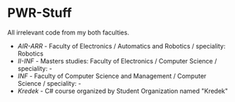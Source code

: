 # PWR-Stuff
All irrelevant code from my both faculties.


* *AIR-ARR* - Faculty of Electronics / Automatics and Robotics / speciality: Robotics
* *II-INF* - Masters studies: Faculty of Electronics / Computer Science / speciality: -
* *INF* - Faculty of Computer Science and Management / Computer Science / speciality: -
* *Kredek* - C# course organized by Student Organization named "Kredek"

